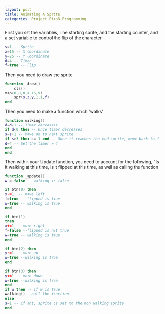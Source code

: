 ```yaml
---
layout: post
title: Animating A Sprite
categories: Project Pico8 Programming
---
```

First you set the variables, The starting sprite, and the starting counter, and a set variable to control the flip of the character
```lua
s=1 -- Sprite
x=15 -- X Coordinate
y=25 -- Y Coordinate
d=4 -- Timer
f=true -- Flip
```
Then you need to draw the sprite
```lua
function _draw()
	cls()
map(0,0,0,0,15,9)
	spr(s,x,y,1,1,f)
end
```

Then you need to make a function which 'walks'
```lua
function walking()
d=d-1 -- Timer decreases
if d<0 then -- Once timer decreases
s=s+1 -- Move on to next sprite
if s>3 then s= 1 end -- Once it reaches the end sprite, move back to first sprite
d=4 -- Set the timer = 4
end
end
```

Then within your Update function, you need to account for the following, "Is it walking at this time, is it flipped at this time, as well as calling the function
```lua
function _update()
w = false -- walking is false

if btn(0) then 
x-=1  -- move left
f=true -- flipped is true
w=true -- walking is true
end

if btn(1) 
then
x+=1 -- move right
f=false --flipped is not true
w=true -- walking is true
end

if btn(2) then
y-=1 -- move up
w=true --walking is true
end

if btn(3) then
y+=1 -- move down
w=true --walking is true
end
if w then -- if w is true
walking() --call the function
else
s=1 -- if not, sprite is set to the non walking sprite
end
```
